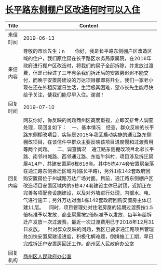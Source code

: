 # [长平路东侧棚户区改造何时可以入住](http://www.shangluo.gov.cn/zmhd/ldxxxx.jsp?urltype=leadermail.LeaderMailContentUrl&wbtreeid=1112&leadermailid=5304)

| Title |                                                                                                                                                                                                                                                              Content                                                                                                                                                                                                                                                               |
|:-----:|------------------------------------------------------------------------------------------------------------------------------------------------------------------------------------------------------------------------------------------------------------------------------------------------------------------------------------------------------------------------------------------------------------------------------------------------------------------------------------------------------------------------------------|
| 来信时间  | 2019-06-13                                                                                                                                                                                                                                                                                                                                                                                                                                                                                                                         |
| 来信内容  | 尊敬的市长先生；n        你好，我是长平路东侧棚户区改造区域的住户，我们原住房在长平路区水务局家属院，在2016年政府进行棚户区改造时，将我们的房子全部拆除，并发放过渡费，但是已经过了三年有余我们拆迁后的安置房迟迟不能交付，而晚于安置房建设的万达项目都即将开业，我们一家老小现在还在外租房渡日生活，生活极其困难，望市长先生能尽快给予关注，使我们能尽早入住。谢谢！                                                                                                                                                                                                                                                                                                                                          |
| 回复时间  | 2019-07-10                                                                                                                                                                                                                                                                                                                                                                                                                                                                                                                         |
| 回复内容  | 网友你好，你反映的问题商州区高度重视，立即安排专人调查处理，现回复如下：    一、基本情况    经查，群众反映的长平路东侧棚改项目，实际是2015年我区启动实施的通江路东侧棚改项目，在该信件中群众主要反映该项目进度慢和过渡费用等两个问题。    二、调查情况    通江路东侧棚改项目北邻长平路、南邻州城路、西邻通江路、东临牛斜村，项目涉及拆迁房屋414户，共建安置房6栋616套。其中5栋474套安置房坐落在通江路东侧拆迁区域内(临长平路)，另外1栋142套政府回购安置房位于州城路万达广场对面。目前，通江路东侧棚户区改造项目安置区域内的5栋474套建设主体已封顶，近期正在完善各项配套设施建设，以及对外墙进行处理，内部水、电、气进行施工；另外万达对面1栋142套政府回购安置房主体已建11层。    同时，项目管理处对住宅房屋的延期过渡费按1.5倍标准予以发放，商业房屋按2倍标准予以发放，每半年给拆迁户发放一次过渡费。最近一次过渡费用已于2018年12月31日发放。    针对群众反映的问题，我区已要求通江路项目管理处加快安置房建设进度，积极化解难题，倒排施工工期，早日完成拆迁户安置房回迁工作。商州区人民政府办公室 |
| 回复机构  | [商州区人民政府办公室](../../category/agencies/商州区人民政府办公室.md)                                                                                                                                                                                                                                                                                                                                                                                                                                                                                |